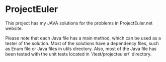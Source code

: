 # ProjectEuler

This project has my JAVA solutions for the problems in ProjectEuler.net website. 

Please note that each Java file has a main method, which can be used as a tester of the solution. Most of the solutions have a dependency files, such as Enum file or Java files in utils directory. Also, most of the Java file has been tested with the unit tests located in '/test/projecteuler/' directory.  
